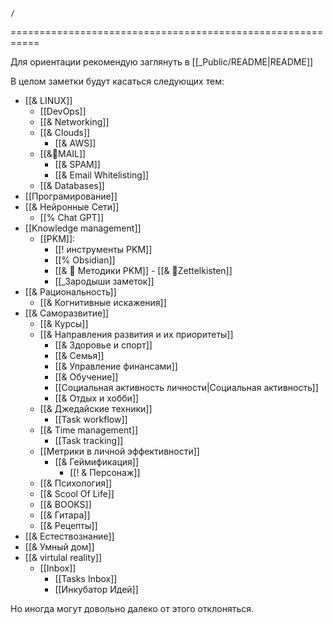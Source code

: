 ``` ActivityHistory
/
```
===========================================================

Для ориентации рекомендую заглянуть в [[_Public/README|README]]

В целом заметки будут касаться следующих тем:
- [[& LINUX]]
	- [[DevOps]]
	- [[& Networking]]
	- [[& Clouds]]
		- [[& AWS]]
	- [[&🌲️MAIL]]
		- [[& SPAM]]
		- [[& Email Whitelisting]]
	- [[& Databases]]
- [[Програмирование]]
- [[& Нейронные Сети]]
	- [[% Chat GPT]]
- [[Knowledge management]] 
	- [[PKM]]:
		- [[! инструменты PKM]]
		- [[% Obsidian]]
		- [[& 🌱️ Методики PKM]]
			- [[& 🌲️Zettelkisten]]
	  - [[_Зародыши заметок]]
- [[& Рациональность]]
	- [[& Когнитивные искажения]]
- [[& Саморазвитие]]
	- [[& Курсы]]
	- [[& Направления развития и их приоритеты]]
		- [[&  Здоровье и спорт]]
		- [[& Семья]]
		- [[& Управление финансами]]
		- [[& Обучение]]
		- [[Социальная активность личности|Социальная активность]]
		- [[& Отдых и хобби]]
	- [[& Джедайские техники]]
		- [[Task workflow]]
	 - [[& Time management]]
		 - [[Task tracking]]
	- [[Метрики в личной эффективности]]
		- [[& Геймификация]]
			- [[! & Персонаж]]
	- [[& Психология]]
	- [[& Scool Of Life]]
	- [[& BOOKS]]
	- [[& Гитара]]
	- [[& Рецепты]]
- [[& Естествознание]]
- [[& Умный дом]]
- [[& virtulal reality]]
  - [[Inbox]]
	  - [[Tasks Inbox]]
	  - [[Инкубатор Идей]]

Но иногда могут довольно далеко от этого отклоняться.